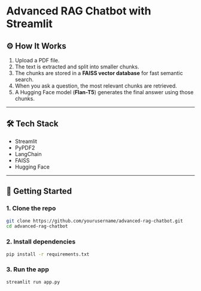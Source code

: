 # Advanced RAG Chatbot with Streamlit 


## ⚙️ How It Works

1. Upload a PDF file.
2. The text is extracted and split into smaller chunks.
3. The chunks are stored in a **FAISS vector database** for fast semantic search.
4. When you ask a question, the most relevant chunks are retrieved.
5. A Hugging Face model (**Flan-T5**) generates the final answer using those chunks.

---

## 🛠️ Tech Stack

* Streamlit
* PyPDF2
* LangChain
* FAISS
* Hugging Face

---

## 🚀 Getting Started

### 1. Clone the repo

```bash
git clone https://github.com/yourusername/advanced-rag-chatbot.git
cd advanced-rag-chatbot
```

### 2. Install dependencies

```bash
pip install -r requirements.txt
```

### 3. Run the app

```bash
streamlit run app.py
```
